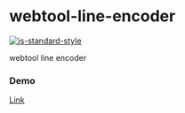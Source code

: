 # webtool-line-encoder

[![js-standard-style](https://cdn.rawgit.com/standard/standard/master/badge.svg)](http://standardjs.com)

webtool line encoder

### Demo

 [Link](https://josudoey.github.io/webtool-line-endoer/)
